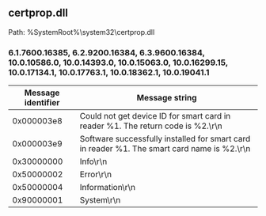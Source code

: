 ## certprop.dll

Path: %SystemRoot%\system32\certprop.dll

### 6.1.7600.16385, 6.2.9200.16384, 6.3.9600.16384, 10.0.10586.0, 10.0.14393.0, 10.0.15063.0, 10.0.16299.15, 10.0.17134.1, 10.0.17763.1, 10.0.18362.1, 10.0.19041.1

Message identifier | Message string
--- | ---
0x000003e8 | Could not get device ID for smart card in reader %1. The return code is %2.\r\n
0x000003e9 | Software successfully installed for smart card in reader %1. The smart card name is %2.\r\n
0x30000000 | Info\r\n
0x50000002 | Error\r\n
0x50000004 | Information\r\n
0x90000001 | System\r\n
